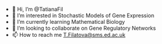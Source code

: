 - 👋 Hi, I’m @TatianaFil
- 👀 I’m interested in Stochastic Models of Gene Expression
- 🌱 I’m currently learning Mathematical Biology
- 💞️ I’m looking to collaborate on Gene Regulatory Networks
- 📫 How to reach me T.Filatova@sms.ed.ac.uk

<!---
TatianaFil/TatianaFil is a ✨ special ✨ repository because its `README.md` (this file) appears on your GitHub profile.
You can click the Preview link to take a look at your changes.
--->

